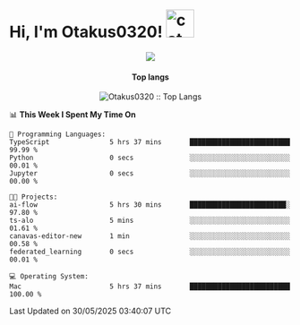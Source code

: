 <h1> Hi, I'm Otakus0320! <img src="https://media.giphy.com/media/mGcNjsfWAjY5AEZNw6/giphy.gif" width="50" alt="cat"></h1>

<p align="center"><a href="https://wakatime.com/@044d69d0-1253-4f60-96b6-5d19a0f9dde5"><img src="https://wakatime.com/badge/user/044d69d0-1253-4f60-96b6-5d19a0f9dde5.svg" /></a></p>

<h4 align="center">Top langs</h4>

<p align="center"><img src="https://github-readme-stats.vercel.app/api/top-langs/?username=Otakus0320&langs_count=10&theme=tokyonight&layout=compact&timestamp={{random_number}}" alt="Otakus0320 :: Top Langs" /></p>

<!--START_SECTION:waka-->
📊 **This Week I Spent My Time On** 

```text
💬 Programming Languages: 
TypeScript               5 hrs 37 mins       █████████████████████████   99.99 % 
Python                   0 secs              ░░░░░░░░░░░░░░░░░░░░░░░░░   00.01 % 
Jupyter                  0 secs              ░░░░░░░░░░░░░░░░░░░░░░░░░   00.00 % 

🐱‍💻 Projects: 
ai-flow                  5 hrs 30 mins       ████████████████████████░   97.80 % 
ts-alo                   5 mins              ░░░░░░░░░░░░░░░░░░░░░░░░░   01.61 % 
canavas-editor-new       1 min               ░░░░░░░░░░░░░░░░░░░░░░░░░   00.58 % 
federated_learning       0 secs              ░░░░░░░░░░░░░░░░░░░░░░░░░   00.01 % 

💻 Operating System: 
Mac                      5 hrs 37 mins       █████████████████████████   100.00 % 
```


 Last Updated on 30/05/2025 03:40:07 UTC
<!--END_SECTION:waka-->
